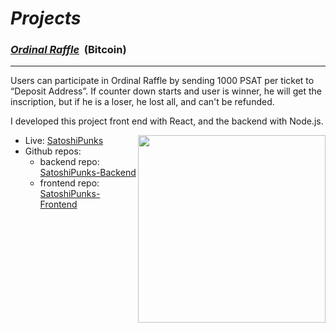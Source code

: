 # <i>Projects</i>

<h3><u><strong><i>Ordinal Raffle</i></strong></u> &nbsp;(Bitcoin)</h3>
<hr />
Users can participate in Ordinal Raffle by sending 1000 PSAT per ticket to “Deposit Address”.
If counter down starts and user is winner, he will get the inscription, but if he is a loser, he lost all, and can't be refunded.

I developed this project front end with React, and the backend with Node.js.

<img align="right" width="300px" src="https://github.com/FeloniousGru-Super/projects/assets/92280175/231f9b82-8281-43ae-af54-e7e8f1ed5035">

- Live: <a href="https://satoshipunks.art">SatoshiPunks</a>
- Github repos: 
  - backend repo: <a href="https://github.com/FeloniousGru-Super/ordipucks-be">SatoshiPunks-Backend</a>
  - frontend repo: <a href="https://github.com/FeloniousGru-Super/ordipunks-fe">SatoshiPunks-Frontend</a>
  
